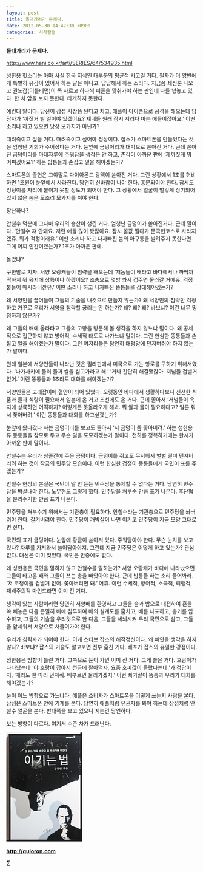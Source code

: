 ```yaml
---
layout: post
title: 돌대가리가 문제다.
date: 2012-05-30 14:42:30 +0900
categories: 시사칼럼
---
```

**돌대가리가 문제다.** 

http://www.hani.co.kr/arti/SERIES/64/534935.html 

성한용 헛소리는 아마 사실 한국 지식인 대부분의 평균적 사고일 거다. 필자가 이 양반에게 특별히 유감이 있어서 하는 말은 아니고. 답답해서 하는 소리다. 지금쯤 쇄신론 나오고 권노갑(이를테면)이 목 자르고 하나씩 퍼즐을 맞춰가야 하는 판인데 다들 넋놓고 있다. 한 치 앞을 보지 못한다. 타개하지 못한다. 

예컨대 말이다. 당신이 삼성 사장쯤 된다고 치고, 애플이 아이폰으로 공격을 해오는데 담당자가 ‘까짓거 별 일이야 있겠어요? 쟤네들 원래 잠시 저러다 마는 애들이잖아요.’ 이딴 소리나 하고 있으면 당장 모가지가 아닌가? 

때려죽이고 싶을 거다. 때려죽이고 싶어야 정상이다. 잡스가 스마트폰을 만들었다는 것은 엄청난 기회가 주어졌다는 거다. 눈앞에 금덩어리가 대박으로 쏟아진 거다. 근데 쏟아진 금덩어리를 마대자루에 주워담을 생각은 안 하고, 촌각이 아까운 판에 ‘제까짓게 뭐 어쩌겠어요?’ 하는 밥통들과 손잡고 일을 해야겠는가? 

스마트폰의 출현은 그야말로 다이아몬드 광맥이 쏟아진 거다. 그런 상황에서 1초를 허비하면 1조원이 눈앞에서 사라진다. 당연히 신바람이 나야 한다. 흥분되어야 한다. 잠시도 엉덩이를 자리에 붙이지 못할 정도가 되어야 한다. 그 상황에서 얼굴이 벌겋게 상기되어 있지 않은 놈은 모조리 모가지를 쳐야 한다. 

장난하나? 

안철수 덕분에 그나마 우리의 승산이 생긴 거다. 엄청난 금덩이가 쏟아진거다. 근데 말이다. ‘안철수 쟤 안돼요. 저런 애들 많이 봤잖아요. 잠시 꼴값 떨다가 문국현코스로 사라지겠쥬. 뭐가 걱정이래유.’ 이딴 소리나 하고 나자빠진 놈의 아구통을 날려주지 못한다면 그게 어찌 인간이겠는가? 1초가 아까운 판에. 

돌았냐? 

구한말로 치자. 서양 오랑캐들이 침략을 해오는데 ‘저놈들이 배타고 바다에서나 까딱까딱하지 뭐 육지에 상륙이나 하겠어요? 조총으로 몇방 쏴서 겁주면 물러갈 거에유. 걱정 붙들어 매시라니깐유.’ 이딴 소리나 하고 나자빠진 똥통들을 상대해야겠는가? 

왜 서양인을 끌어들여 그들의 기술을 내것으로 만들지 않는가? 왜 서양인의 침략만 걱정하고 거꾸로 우리가 서양을 침략할 궁리는 안 하는가? 왜? 왜? 왜? 바보냐? 이건 너무 멍청하지 않은가? 

왜 그들의 배에 올라타고 그들의 고향을 방문해 볼 생각을 하지 않느냐 말이다. 왜 공세적으로 접근하지 않고 방어적, 수세적 태도로 나가느냐 말이다. 그런 한심한 똥통들과 손잡고 일을 해야겠는가 말이다. 그런 머저리들은 당연히 태평양에 던져버려야 하지 않는가 말이다. 

원래 일본에 서양인들이 나타난 것은 필리핀에서 미국으로 가는 항로를 구하기 위해서였다. ‘나가사키에 들러 물과 쌀을 싣고가라고 해.’ ‘거봐 간단히 해결됐잖아. 저넘들 겁낼거 없어.’ 이런 똥통들과 1초라도 대화를 해야겠는가? 

서양인들은 고래잡이에 혈안이 되어 있었다. 오랫동안 바다에서 생활하다보니 신선한 식품과 물과 식량이 필요해서 일본에 온 거고 조선에도 온 거다. 근데 쫄아서 ‘저넘들이 육지에 상륙하면 어떡하지? 어떻게든 못올라오게 해봐. 뭐 쌀과 물이 필요하다고? 얼른 줘서 쫓아버려.’ 이런 똥통들과 대화를 하고싶겠는가? 

눈앞에 왔다갔다 하는 금덩어리를 보고도 쫄아서 ‘저 금덩이 좀 쫓아버려.’ 하는 성한용류 똥통들을 참모로 두고 무슨 일을 도모하겠는가 말이다. 천하를 정복하기에는 한시가 아까운 판에 말이다. 

안철수는 우리가 창졸간에 주운 금덩이다. 금덩이를 쥐고도 무서워서 벌벌 떨며 던져버리려 하는 것이 작금의 민주당 모습이다. 이런 한심한 겁쟁이 똥통들에게 국민이 표를 주겠는가? 

안철수 현상의 본질은 국민이 말 안 듣는 민주당을 통제할 수 없다는 거다. 당연히 민주당을 박살내야 한다. 노무현도 그렇게 했다. 민주당을 쳐부순 만큼 표가 나온다. 후단협을 분리수거한 만큼 표가 나온다. 

민주당을 쳐부수기 위해서는 기관총이 필요하다. 안철수라는 기관총으로 민주당을 쏴버려야 한다. 갈겨버려야 한다. 민주당이 개박살이 나면 이기고 민주당이 지금 모양 그대로면 진다. 

국민의 표가 금덩이다. 눈앞에 황금이 쏟아져 있다. 주워담아야 한다. 무슨 눈치를 보고 있나? 자루를 가져와서 쓸어담아야지. 그런데 지금 민주당은 어떻게 하고 있는가? 관심없다. 대선은 이미 잊었다. 국민은 안중에도 없다. 

왜 성한용은 국민을 말하지 않고 안철수를 말하는가? 서양 오랑캐가 바다에 나타났으면 그들이 타고온 배와 그들이 쓰는 총을 빼앗아야 한다. 근데 밥통들 하는 소리 들어봐라. ‘저 코쟁이들 겁낼거 없어. 쫓아버리면 돼.’ 어휴. 이런 수세적, 방어적, 소극적, 퇴행적, 패배주의적 마인드라면 이미 진 거다. 

생각이 있는 사람이라면 당연히 서양배를 환영하고 그들을 술과 밥으로 대접하여 혼을 쏙 빼놓은 다음 은밀히 배에 침투하여 배의 설계도를 훔치고, 배를 나포하고, 총기를 압수하고, 그들의 기술을 우리것으로 한 다음, 그들을 세뇌시켜 우리 국민으로 삼고, 그들을 앞세워서 서양으로 쳐들어가야 한다. 

우리가 침략자가 되어야 한다. 이게 스티브 잡스의 해적정신이다. 왜 빼앗을 생각을 하지 않나? 바보냐? 잡스의 기술도 알고보면 전부 훔친 거다. 배포가 잡스의 유일한 강점이다. 

성한용은 방향이 틀린 거다. 그쪽으로 눈이 가면 이미 진 거다. 그게 쫄은 거다. 호랑이가 나타났는데 ‘야 호랑이 잡아서 천금에 팔아먹자. 요즘 호피값이 올랐다는데.’가 정답이지, ‘개라도 한 마리 던져줘. 배부르면 물러가겠지.’ 이런 빠가살이 똥통과 우리가 대화를 해야겠는가? 

눈이 어느 방향으로 가느냐다. 애플은 소비자가 스마트폰을 어떻게 쓰는지 사람을 본다. 삼성은 스마트폰 안에 기계를 본다. 당연히 애플처럼 유권자를 봐야 하는데 삼성처럼 안철수 얼굴을 본다. 반대쪽을 보고 있으니 지는건 당연하다. 

보는 방향이 다르다. 여기서 수준 차가 드러난다. 





<a href="?mid=WaytoWin" target="_self"><img alt="0.JPG" src="files/attach/images/199/290/248/123456.JPG" width="200" height="287" /> </a>







**http://gujoron.com**  


**∑**